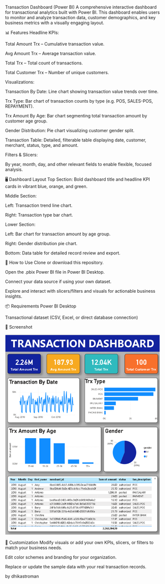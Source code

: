 Transaction Dashboard (Power BI)
A comprehensive interactive dashboard for transactional analytics built with Power BI.
This dashboard enables users to monitor and analyze transaction data, customer demographics, and key business metrics with a visually engaging layout.

📊 Features
Headline KPIs:

Total Amount Trx – Cumulative transaction value.

Avg Amount Trx – Average transaction value.

Total Trx – Total count of transactions.

Total Customer Trx – Number of unique customers.

Visualizations:

Transaction By Date:
Line chart showing transaction value trends over time.

Trx Type:
Bar chart of transaction counts by type (e.g. POS, SALES-POS, REPAYMENT).

Trx Amount By Age:
Bar chart segmenting total transaction amount by customer age group.

Gender Distribution:
Pie chart visualizing customer gender split.

Transaction Table:
Detailed, filterable table displaying date, customer, merchant, status, type, and amount.

Filters & Slicers:

By year, month, day, and other relevant fields to enable flexible, focused analysis.

🖥️ Dashboard Layout
Top Section:
Bold dashboard title and headline KPI cards in vibrant blue, orange, and green.

Middle Section:

Left: Transaction trend line chart.

Right: Transaction type bar chart.

Lower Section:

Left: Bar chart for transaction amount by age group.

Right: Gender distribution pie chart.

Bottom:
Data table for detailed record review and export.

🚀 How to Use
Clone or download this repository.

Open the .pbix Power BI file in Power BI Desktop.

Connect your data source if using your own dataset.

Explore and interact with slicers/filters and visuals for actionable business insights.

📦 Requirements
Power BI Desktop

Transactional dataset (CSV, Excel, or direct database connection)

📸 Screenshot

![alt text](https://github.com/dhikastroman/porto/blob/main/image.png?raw=true)

📝 Customization
Modify visuals or add your own KPIs, slicers, or filters to match your business needs.

Edit color schemes and branding for your organization.

Replace or update the sample data with your real transaction records.

by dhikastroman
